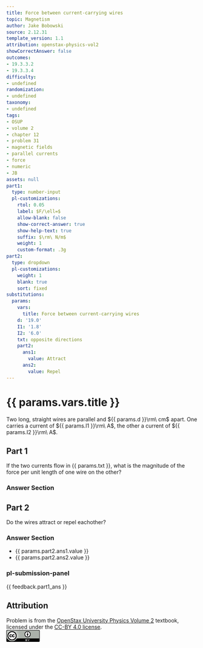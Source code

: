 ```yaml
---
title: Force between current-carrying wires
topic: Magnetism
author: Jake Bobowski
source: 2.12.31
template_version: 1.1
attribution: openstax-physics-vol2
showCorrectAnswer: false
outcomes:
- 19.3.3.2
- 19.3.3.4
difficulty:
- undefined
randomization:
- undefined
taxonomy:
- undefined
tags:
- OSUP
- volume 2
- chapter 12
- problem 31
- magnetic fields
- parallel currents
- force
- numeric
- JB
assets: null
part1:
  type: number-input
  pl-customizations:
    rtol: 0.05
    label: $F/\ell=$
    allow-blank: false
    show-correct-answer: true
    show-help-text: true
    suffix: $\rm\ N/m$
    weight: 1
    custom-format: .3g
part2:
  type: dropdown
  pl-customizations:
    weight: 1
    blank: true
    sort: fixed
substitutions:
  params:
    vars:
      title: Force between current-carrying wires
    d: '19.0'
    I1: '1.8'
    I2: '6.0'
    txt: opposite directions
    part2:
      ans1:
        value: Attract
      ans2:
        value: Repel
---
```

# {{ params.vars.title }}
Two long, straight wires are parallel and ${{ params.d }}\rm\ cm$ apart.
One carries a current of ${{ params.I1 }}\rm\ A$, the other a current of ${{ params.I2 }}\rm\ A$.

## Part 1

If the two currents flow in {{ params.txt }}, what is the magnitude of the force per unit length of one wire on the other?

### Answer Section

## Part 2

Do the wires attract or repel eachother?

### Answer Section

- {{ params.part2.ans1.value }}
- {{ params.part2.ans2.value }}

### pl-submission-panel

{{ feedback.part1_ans }}

## Attribution

Problem is from the [OpenStax University Physics Volume 2](https://openstax.org/details/books/university-physics-volume-2) textbook, licensed under the [CC-BY 4.0 license](https://creativecommons.org/licenses/by/4.0/).<br>![Image representing the Creative Commons 4.0 BY license.](https://raw.githubusercontent.com/firasm/bits/master/by.png)